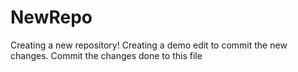 # NewRepo
Creating a new repository!
Creating a demo edit to commit the new changes.
Commit the changes done to this file
